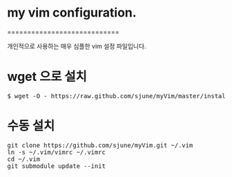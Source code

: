 # my vim configuration.
============================

개인적으로 사용하는 매우 심플한 vim 설정 파일입니다. 

# wget 으로 설치
<pre>
$ wget -O - https://raw.github.com/sjune/myVim/master/install.sh | sh
</pre>

# 수동 설치
<pre>
git clone https://github.com/sjune/myVim.git ~/.vim
ln -s ~/.vim/vimrc ~/.vimrc
cd ~/.vim
git submodule update --init
</pre>

